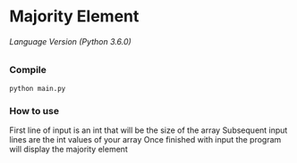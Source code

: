 # Majority Element
###### Language Version (Python 3.6.0)

### Compile

```
python main.py
```

### How to use

First line of input is an int that will be the size of the array
Subsequent input lines are the int values of your array
Once finished with input the program will display the majority element
